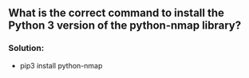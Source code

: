 ## What is the correct command to install the Python 3 version of the python-nmap library?

### Solution: 
* pip3 install python-nmap